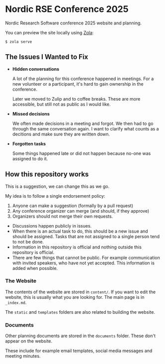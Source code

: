 # Nordic RSE Conference 2025

Nordic Research Software conference 2025 website and planning.


You can preview the site locally using
[Zola](https://www.getzola.org/documentation/getting-started/overview/):

```
$ zola serve
```


## The Issues I Wanted to Fix

 - **Hidden conversations**
   
   A lot of the planning for this conference happened in meetings. For a new volunteer or a participant, it's hard to gain ownership in the conference.

   Later we moved to Zulip and to coffee breaks. These are more accessible, but still not as public as I would like.

 - **Missed decisions**
   
   We often made decisions in a meeting and forgot. We then had to go through the same conversation again. I want to clarify what counts as a decitions and make sure they are written down.
  
 - **Forgotten tasks**
   
   Some things happened late or did not happen because no-one was assigned to do it.


## How this repository works

This is a suggestion, we can change this as we go.

My idea is to follow a single endorsement policy:
 1. Anyone can make a suggestion (formally by a pull request)
 2. Any conference organizer can merge (and should, if they approve)
 3. Organizers should not merge their own requests.

- Discussions happen publicly in issues.
- When there is an actual task to do, this should be a new issue and should be assigned. Tasks that are not assigned to a single person tend to not be done.
- Information in this repository is official and nothing outside this repository is official.
- There are few things that cannot be public. For example communication with invited speakers, who
  have not yet accepted. This information is added when possible.


### The Website

The contents of the website are stored in `content/`. If you want to edit
the website, this is usually what you are looking for. The main page is
in `_index.md`.

The `static` and `templates` folders are also related to building the website.


### Documents

Other planning documents are stored in the `documents` folder. These don't
appear on the website.

These include for example email templates, social media messages and meeting minutes.
